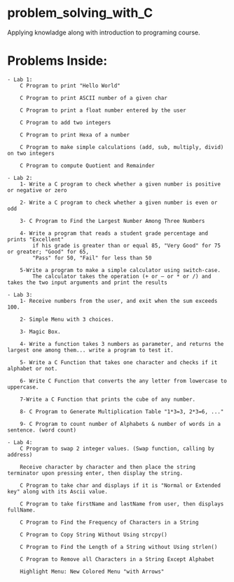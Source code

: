 # problem_solving_with_C

Applying knowladge along with introduction to programing course.

# Problems Inside:

    - Lab 1:
        C Program to print "Hello World"

        C Program to print ASCII number of a given char

        C Program to print a float number entered by the user

        C Program to add two integers

        C Program to print Hexa of a number

        C Program to make simple calculations (add, sub, multiply, divid) on two integers

        C Program to compute Quotient and Remainder

    - Lab 2:
        1- Write a C program to check whether a given number is positive or negative or zero

        2- Write a C program to check whether a given number is even or odd

        3- C Program to Find the Largest Number Among Three Numbers

        4- Write a program that reads a student grade percentage and prints "Excellent"
            if his grade is greater than or equal 85, "Very Good" for 75 or greater; "Good" for 65,
            "Pass" for 50, "Fail" for less than 50

        5-Write a program to make a simple calculator using switch-case.
            The calculator takes the operation (+ or – or * or /) and takes the two input arguments and print the results

    - Lab 3:
        1- Receive numbers from the user, and exit when the sum exceeds 100.

        2- Simple Menu with 3 choices.

        3- Magic Box.

        4- Write a function takes 3 numbers as parameter, and returns the largest one among them... write a program to test it.

        5- Write a C Function that takes one character and checks if it alphabet or not.

        6- Write C Function that converts the any letter from lowercase to uppercase.

        7-Write a C Function that prints the cube of any number.

        8- C Program to Generate Multiplication Table "1*3=3, 2*3=6, ..."

        9- C Program to count number of Alphabets & number of words in a sentence. (word count)

    - Lab 4:
        C Program to swap 2 integer values. (Swap function, calling by address)

        Receive character by character and then place the string terminator upon pressing enter, then display the string.

        C Program to take char and displays if it is "Normal or Extended key" along with its Ascii value.

        C Program to take firstName and lastName from user, then displays fullName.

        C Program to Find the Frequency of Characters in a String

        C Program to Copy String Without Using strcpy()

        C Program to Find the Length of a String without Using strlen()

        C Program to Remove all Characters in a String Except Alphabet

        Highlight Menu: New Colored Menu "with Arrows"
